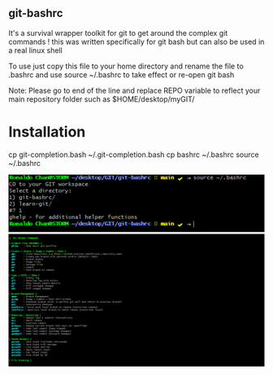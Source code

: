 ## git-bashrc

It's a survival wrapper toolkit for git to get around the complex git commands ! this was written specifically for git bash but can also be used in a real linux shell

To use just copy this file to your home directory and rename the file to .bashrc and use source ~/.bashrc to take effect or re-open git bash

Note: Please go to end of the line and replace REPO variable to reflect your main repository folder such as $HOME/desktop/myGIT/

# Installation

cp git-completion.bash ~/.git-completion.bash
cp bashrc ~/.bashrc
source ~/.bashrc

![Alt text](images/1-out-of-2.png)
![Alt text](images/2-out-of-2.png)
